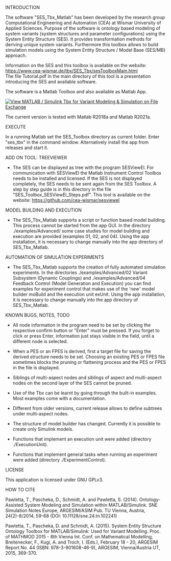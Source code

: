 INTRODUCTION

The software "SES_Tbx_Matlab" has been developed by the research group
Computational Engineering and Automation (CEA) at Wismar University of Applied Sciences.
Purpose of the software is ontology based modeling of system variants
(system structures and parameter configurations) using
the System Entity Structure (SES). It provides transformation methods for deriving
unique system variants.
Furthermore this toolbox allows to build simulation models using the System Entity
Structure / Model Base (SES/MB) approach.

Information on the SES and this toolbox is available on the website:  
https://www.cea-wismar.de/tbx/SES_Tbx/sesToolboxMain.html  
The file Tutorial.pdf in the main directory of this tool is a presentation introducing the
SES and available software.

The software is a Matlab Toolbox and also available as Matlab App.

[![View MATLAB / Simulink Tbx for Variant Modeling & Simulation on File Exchange](https://www.mathworks.com/matlabcentral/images/matlab-file-exchange.svg)](https://de.mathworks.com/matlabcentral/fileexchange/68531-matlab-simulink-tbx-for-variant-modeling-simulation)

The current version is tested with
Matlab R2018a and Matlab R2021a.

EXECUTE

In a running Matlab set the SES_Toolbox directory as current folder.
Enter "ses_tbx" in the command window.
Alternatively install the app from releases and start it.

ADD ON TOOL: TREEVIEWER

- The SES can be displayed as tree with the program SESViewEl. For communication
with SESViewEl the Matlab Instrument Control Toolbox needs to be installed and
licensed. If the SES is not displayed completely, the SES needs to be sent again
from the SES Toolbox. A step by step guide is in this directory in the file 
"SES_Toolbox_SESViewEl_Steps.pdf". This tool is available on the website:
https://github.com/cea-wismar/sesviewel

MODEL BUILDING AND EXECUTION

- The SES_Tbx_Matlab supports a script or function based model building. This process cannot
be started from the app GUI. In the directory ./examples/Advanced/ some 
case studies for model building and execution are provided (examples 01, 02, and 04). Using the app installation, it is
necessary to change manually into the app directory of SES_Tbx_Matlab.

AUTOMATION OF SIMULATION EXPERIMENTS

- The SES_Tbx_Matlab supports the creation of fully automated simulation experiments.
In the directories ./examples/Advanced/02 Variant Subsystem (Dynamic Couplings) and
 ./examples/Advanced/04 Feedback Control (Model Generation and Execution) you can find examples for
experiment control that makes use of the 'new' model builder moBuild and the execution unit exUnit.
Using the app installation, it is
necessary to change manually into the app directory of SES_Tbx_Matlab.


KNOWN BUGS, NOTES, TODO

- All node information in the program need to be set by clicking the respective
confirm button or "Enter" must be pressed. If you forget to click or press Enter, information just
stays visible in the field, until a different node is selected.

- When a PES or an FPES is derived, first a target file for saving the derived
structure needs to be set. Choosing an existing PES or FPES file sometimes blocks
the pruning or flattening process and the PES or FPES in the file is displayed.

- Siblings of multi-aspect nodes and siblings of aspect and multi-aspect nodes on
the second layer of the SES cannot be pruned.

- Use of the Tbx can be learnt by going through the built-in examples.
Most examples come with a documentation.

- Different from older versions, current release allows to define subtrees under multi-aspect nodes.

- The structure of model builder has changed. Currently it is possible to create only Simulink models.

- Functions that implement an execution unit were added (directory ./ExecutionUnit).

- Functions that implement general tasks when running an experiment were added (directory ./ExperimentControl).

LICENSE

This application is licensed under GNU GPLv3.

HOW TO CITE

Pawletta, T., Pascheka, D., Schmidt, A. and Pawletta, S. (2014). Ontology-Assisted
System Modeling and Simulation within MATLAB/Simulink. SNE Simulation Notes Europe,
ARGESIM/ASIM Pub. TU Vienna, Austria, 24(2)-8/2014, 59-68
(DOI: 10.11128/sne.24.tn.102241) 

Pawletta, T., Pascheka, D. and Schmidt, A. (2015). System Entity Structure Ontology
Toolbox for MATLAB/Simulink: Used for Variant Modelling. Proc. of MATHMOD 2015 - 8th
Vienna Int. Conf. on Mathematical Modelling, Breitenecker, F., Kugi, A. and Troch, I.
(Eds.), February 18 - 20, ARGESIM Report No. 44 (ISBN: 978-3-901608-46-9), ARGESIM,
Vienna/Austria UT, 2015, 369-370. 

